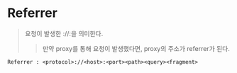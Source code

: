 # Referrer

> 요청이 발생한 <protocol>://<host>:<port><path><query><fragment>을 의미한다.
>
> > 만약 proxy를 통해 요청이 발생했다면, proxy의 주소가 referrer가 된다.

```txt
Referrer : <protocol>://<host>:<port><path><query><fragment>
```
